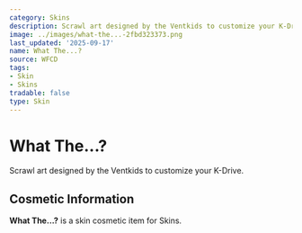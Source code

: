 ```yaml
---
category: Skins
description: Scrawl art designed by the Ventkids to customize your K-Drive.
image: ../images/what-the...-2fbd323373.png
last_updated: '2025-09-17'
name: What The...?
source: WFCD
tags:
- Skin
- Skins
tradable: false
type: Skin
---
```


# What The...?

Scrawl art designed by the Ventkids to customize your K-Drive.

## Cosmetic Information

**What The...?** is a skin cosmetic item for Skins.

